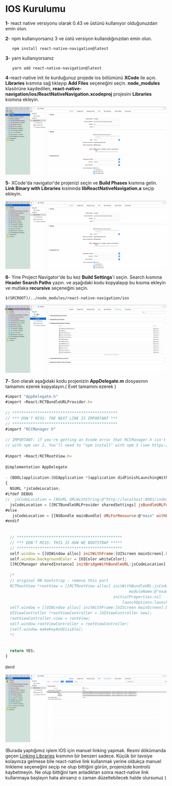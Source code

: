 # IOS Kurulumu

**1**- react native versiyonu olarak 0.43 ve üstünü kullanıyor olduğunuzdan emin olun.

**2**- npm kullanıyorsanız 3 ve üstü versiyon kullandığınızdan emin olun.

```
   npm install react-native-navigation@latest
```

**3**- yarn kullanıyorsanız

```
   yarn add react-native-navigation@latest
```

**4**-react-native init ile kurduğunuz projede ios bölümünü **XCode** ile açın. **Libraries** kısmına sağ tıklayıp **Add Files** seçeneğini seçin. **node\_modules** klasörüne kaydedilen, **react-native-navigation/ios/ReactNativeNavigation.xcodeproj**  projesini **Libraries** kısmına ekleyin.

![](/assets/rnn-ios-1.gif)

**5**- XCode'da navigator'de projenizi seçin ve **Build Phases** kısmına gelin. **Link Binary with Libraries** kısmında **libReactNativeNavigation.a** seçip ekleyin.

![](/assets/rnn-ios-2.gif)

**6**- Yine Project Navigator'de bu kez **Build Settings**'i seçin. Search kısmına **Header Search Paths** yazın. ve aşağıdaki kodu kopyalayıp bu kısıma ekleyin ve mutlaka **recursive** seçeneğini seçin.

```
$(SRCROOT)/../node_modules/react-native-navigation/ios
```

![](/assets/rnn-ios-3.gif)

**7**- Son olarak aşağıdaki kodu projenizin **AppDelegate.m** dosyasının tamamını ezerek kopyalayın.\( Evet tamamını ezerek \)

```js
#import "AppDelegate.h"
#import <React/RCTBundleURLProvider.h>

// **********************************************
// *** DON'T MISS: THE NEXT LINE IS IMPORTANT ***
// **********************************************
#import "RCCManager.h"

// IMPORTANT: if you're getting an Xcode error that RCCManager.h isn't found, you've probably ran "npm install"
// with npm ver 2. You'll need to "npm install" with npm 3 (see https://github.com/wix/react-native-navigation/issues/1)

#import <React/RCTRootView.h>

@implementation AppDelegate

- (BOOL)application:(UIApplication *)application didFinishLaunchingWithOptions:(NSDictionary *)launchOptions
{
  NSURL *jsCodeLocation;
#ifdef DEBUG
//  jsCodeLocation = [NSURL URLWithString:@"http://localhost:8081/index.ios.bundle?platform=ios&dev=true"];
  jsCodeLocation = [[RCTBundleURLProvider sharedSettings] jsBundleURLForBundleRoot:@"index.ios" fallbackResource:nil];
#else
   jsCodeLocation = [[NSBundle mainBundle] URLForResource:@"main" withExtension:@"jsbundle"];
#endif


  // **********************************************
  // *** DON'T MISS: THIS IS HOW WE BOOTSTRAP *****
  // **********************************************
  self.window = [[UIWindow alloc] initWithFrame:[UIScreen mainScreen].bounds];
  self.window.backgroundColor = [UIColor whiteColor];
  [[RCCManager sharedInstance] initBridgeWithBundleURL:jsCodeLocation];

  /*
  // original RN bootstrap - remove this part
  RCTRootView *rootView = [[RCTRootView alloc] initWithBundleURL:jsCodeLocation
                                                      moduleName:@"example"
                                               initialProperties:nil
                                                   launchOptions:launchOptions];
  self.window = [[UIWindow alloc] initWithFrame:[UIScreen mainScreen].bounds];
  UIViewController *rootViewController = [UIViewController new];
  rootViewController.view = rootView;
  self.window.rootViewController = rootViewController;
  [self.window makeKeyAndVisible];
  */


  return YES;
}

@end
```

![](/assets/rnn-ios-4.gif)

\(Burada yaptığımız işlem IOS için manuel linking yapmak. Resmi dökümanda geçen [Linking Libraries](https://facebook.github.io/react-native/docs/linking-libraries-ios.html#step-3) kısmının bir benzeri sadece. Küçük bir tavsiye kolayınıza gelmese bile react-native link kullanmak yerine oldukça manuel linkleme seçeneğini seçip ne olup bittiğini görün, projenizde kontrolü kaybetmeyin. Ne olup bittiğini tam anladıktan sonra react-native link kullanmaya başlayın hata alırsanız o zaman düzeltebilecek halde olursunuz \)

